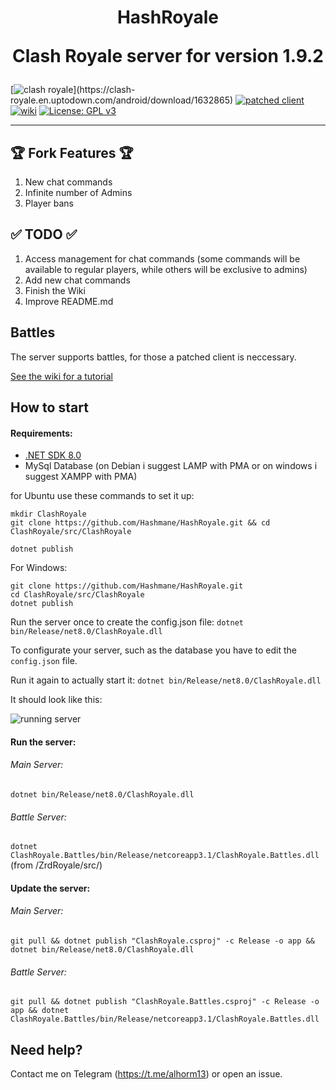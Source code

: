 # <p align="center">HashRoyale<p><p align="center">Clash Royale server for version 1.9.2<p>
[![clash royale](https://img.shields.io/badge/Clash%20Royale-1.9.2-brightred.svg?style=flat")](https://clash-royale.en.uptodown.com/android/download/1632865)
[![patched client](https://img.shields.io/badge/Patched_APK-1.9.2-7b00bd)](https://retroroyale.en.malavida.com/android/)
[![wiki](https://img.shields.io/badge/Wiki-HashRoyale-00bd8e)](https://github.com/Hashmane/HashRoyale/wiki)
[![License: GPL v3](https://img.shields.io/badge/License-GPLv3-blue.svg)](https://www.gnu.org/licenses/gpl-3.0)

-----------------------------------------
## 🏆 Fork Features 🏆
1. New chat commands
2. Infinite number of Admins
3. Player bans

## ✅ TODO ✅
1. Access management for chat commands (some commands will be available to regular players, while others will be exclusive to admins)
2. Add new chat commands
3. Finish the Wiki
4. Improve README.md

## Battles
The server supports battles, for those a patched client is neccessary.

[See the wiki for a tutorial](https://github.com/Hashmane/HashRoyale/wiki)

## How to start

#### Requirements:
  - [.NET SDK 8.0](https://dotnet.microsoft.com/en-us/download/dotnet/8.0)
  - MySql Database (on Debian i suggest LAMP with PMA or on windows i suggest XAMPP with PMA)

for Ubuntu use these commands to set it up:
```
mkdir ClashRoyale
git clone https://github.com/Hashmane/HashRoyale.git && cd ClashRoyale/src/ClashRoyale

dotnet publish
```
For Windows:
```
git clone https://github.com/Hashmane/HashRoyale.git
cd ClashRoyale/src/ClashRoyale
dotnet publish
```

Run the server once to create the config.json file: ```dotnet bin/Release/net8.0/ClashRoyale.dll```

To configurate your server, such as the database you have to edit the ```config.json``` file.

Run it again to actually start it: ```dotnet bin/Release/net8.0/ClashRoyale.dll```

It should look like this:


![running server](https://i.imgur.com/qPYfRdH.png)

#### Run the server:

###### Main Server:
```dotnet bin/Release/net8.0/ClashRoyale.dll```

###### Battle Server:
```dotnet ClashRoyale.Battles/bin/Release/netcoreapp3.1/ClashRoyale.Battles.dll``` (from /ZrdRoyale/src/)

#### Update the server:
###### Main Server:
```git pull && dotnet publish "ClashRoyale.csproj" -c Release -o app && dotnet bin/Release/net8.0/ClashRoyale.dll```

###### Battle Server:
```git pull && dotnet publish "ClashRoyale.Battles.csproj" -c Release -o app && dotnet ClashRoyale.Battles/bin/Release/netcoreapp3.1/ClashRoyale.Battles.dll```

## Need help?
Contact me on Telegram (https://t.me/alhorm13) or open an issue.